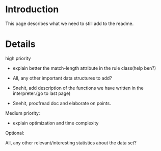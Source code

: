 # Introduction #


This page describes what we need to still add to the readme.




# Details #



high priority


- explain better the match-length  attribute in the rule  class(help ben?)

- All, any other important data structures to add?

- Snehit, add description of the functions we have written in the interpreter.(go to last page)

- Snehit, proofread doc and elaborate on points.



Medium priority:

- explain optimization  and time complexity



Optional:

All, any other relevant/interesting statistics about the data set?

